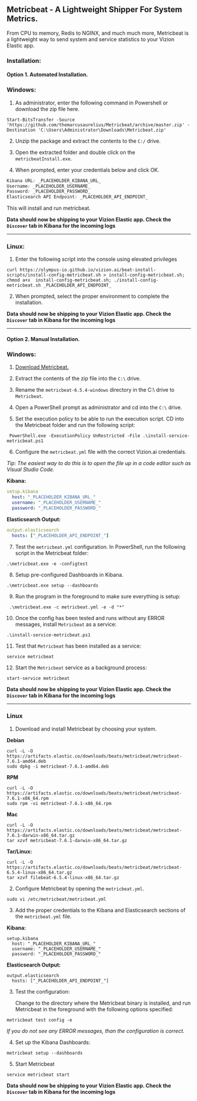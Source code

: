 ## Metricbeat - A Lightweight Shipper For System Metrics.

From CPU to memory, Redis to NGINX, and much much more, Metricbeat is a lightweight way to send system and service statistics to your Vizion Elastic app.

### Installation:

#### <b>Option 1.</b> Automated Installation.

### Windows:

1. As administrator, enter the following command in Powershell or download the zip file here.

```
Start-BitsTransfer -Source 'https://github.com/themarcusaurelius/Metricbeat/archive/master.zip' -Destination 'C:\Users\Administrator\Downloads\Metricbeat.zip'
```

2. Unzip the package and extract the contents to the `C:/` drive.

3. Open the extracted folder and double click on the `metricbeatInstall.exe`.

4. When prompted, enter your credentials below and click OK.

```css
Kibana URL: _PLACEHOLDER_KIBANA_URL_
Username: _PLACEHOLDER_USERNAME_
Password: _PLACEHOLDER_PASSWORD_
Elasticsearch API Endpoint: _PLACEHOLDER_API_ENDPOINT_
```

This will install and run metricbeat.

**Data should now be shipping to your Vizion Elastic app. Check the ```Discover``` tab in Kibana for the incoming logs**

<hr>

### Linux:

1. Enter the following script into the console using elevated privileges

````Linux
curl https://olympus-io.github.io/vizion.ai/beat-install-scripts/install-config-metricbeat.sh > install-config-metricbeat.sh; chmod a+x  install-config-metricbeat.sh; ./install-config-metricbeat.sh _PLACEHOLDER_API_ENDPOINT_
````
    
2. When prompted, select the proper environment to complete the installation.

**Data should now be shipping to your Vizion Elastic app. Check the ```Discover``` tab in Kibana for the incoming logs**

<hr>

#### <b>Option 2.</b> Manual Installation.

### Windows:

1. [Download Metricbeat.](https://artifacts.elastic.co/downloads/beats/metricbeat/metricbeat-oss-6.5.4-windows-x86_64.zip)

    

2. Extract the contents of the zip file into the ```C:\``` drive.

3.  Rename the ```metricbeat-6.5.4-windows``` directory in the C:\ drive to ```Metricbeat```.

4. Open a PowerShell prompt as administrator and cd into the ```C:\``` drive.

5. Set the execution policy to be able to run the execution script. CD into the Metricbeat folder and run the following script:

```
 PowerShell.exe -ExecutionPolicy UnRestricted -File .\install-service-metricbeat.ps1
```

6. Configure the ```metricbeat.yml``` file with the correct Vizion.ai credentials.

<i>Tip: The easiest way to do this is to open the file up in a code editor such as Visual Studio Code.</i>

<b>Kibana:</b>

```yaml
setup.kibana
  host: "_PLACEHOLDER_KIBANA_URL_"
  username: "_PLACEHOLDER_USERNAME_"
  password: "_PLACEHOLDER_PASSWORD_"
```

<b>Elasticsearch Output:</b>

```yaml
output.elasticsearch
  hosts: ["_PLACEHOLDER_API_ENDPOINT_"]
```

7. Test the ```metricbeat.yml``` configuration. In PowerShell, run the following script in the Metricbeat folder:

```
.\metricbeat.exe -e -configtest
```

8. Setup pre-configured Dashboards in Kibana.

```
.\metricbeat.exe setup --dashboards
```

9. Run the program in the foreground to make sure everything is setup:

```
 .\metricbeat.exe -c metricbeat.yml -e -d "*"
```

10. Once the config has been tested and runs without any ERROR messages, install ```Metricbeat``` as a service:

```
.\install-service-metricbeat.ps1
```

11. Test that ```Metricbeat``` has been installed as a service:

```
service metricbeat
```

12.  Start the ```Metricbeat``` service as a background process: 

```
start-service metricbeat
```

**Data should now be shipping to your Vizion Elastic app. Check the ```Discover``` tab in Kibana for the incoming logs**

<hr>

### Linux

1. Download and install Metricbeat by choosing your system.

  <b>Debian</b>

```
curl -L -O https://artifacts.elastic.co/downloads/beats/metricbeat/metricbeat-7.6.1-amd64.deb
sudo dpkg -i metricbeat-7.6.1-amd64.deb
```

  <b>RPM</b>

```
curl -L -O https://artifacts.elastic.co/downloads/beats/metricbeat/metricbeat-7.6.1-x86_64.rpm
sudo rpm -vi metricbeat-7.6.1-x86_64.rpm
```

  <b>Mac</b>

```
curl -L -O https://artifacts.elastic.co/downloads/beats/metricbeat/metricbeat-7.6.1-darwin-x86_64.tar.gz
tar xzvf metricbeat-7.6.1-darwin-x86_64.tar.gz
```

  <b>Tar/Linux:</b>

```
curl -L -O https://artifacts.elastic.co/downloads/beats/metricbeat/metricbeat-6.5.4-linux-x86_64.tar.gz
tar xzvf filebeat-6.5.4-linux-x86_64.tar.gz
```

2. Configure Metricbeat by opening the ```metricbeat.yml```.

```
sudo vi /etc/metricbeat/metricbeat.yml
```

3. Add the proper credentials to the Kibana and Elasticsearch sections of the ```metricbeat.yml``` file. 

  <b>Kibana:</b>

```
setup.kibana
  host: "_PLACEHOLDER_KIBANA_URL_"
  username: "_PLACEHOLDER_USERNAME_"
  password: "_PLACEHOLDER_PASSWORD_"
```

  <b>Elasticsearch Output:</b>

```
output.elasticsearch
  hosts: ["_PLACEHOLDER_API_ENDPOINT_"]
```

3. Test the configuration:

   Change to the directory where the Metricbeat binary is installed, and run Metricbeat in the foreground with the following options    specified:

```
metricbeat test config -e
```

<i>If you do not see any ERROR messages, than the configuration is correct.</i>

4. Set up the Kibana Dashboards:

```
metricbeat setup --dashboards
```

5. Start Metricbeat

```
service metricbeat start
```

**Data should now be shipping to your Vizion Elastic app. Check the ```Discover``` tab in Kibana for the incoming logs**




















